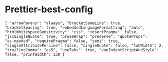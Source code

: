 # Prettier-best-config

<code>{
  "arrowParens": "always",
  "bracketSameLine": true,
  "bracketSpacing": true,
  "embeddedLanguageFormatting": "auto",
  "htmlWhitespaceSensitivity": "css",
  "insertPragma": false,
  "jsxSingleQuote": true,
  "proseWrap": "preserve",
  "quoteProps": "as-needed",
  "requirePragma": false,
  "semi": true,
  "singleAttributePerLine": false,
  "singleQuote": false,
  "tabWidth": 2,
  "trailingComma": "es5",
  "useTabs": true,
  "vueIndentScriptAndStyle": false,
  "printWidth": 130
}</code>
